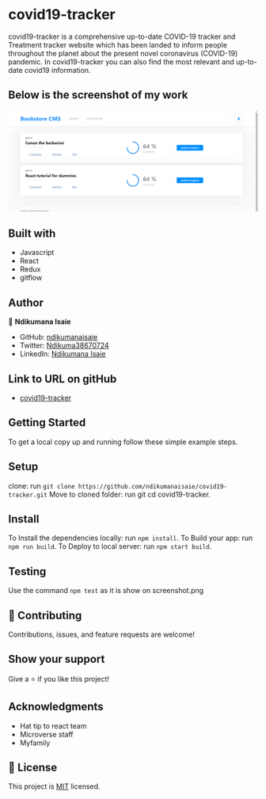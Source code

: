 # covid19-tracker
covid19-tracker is a comprehensive up-to-date COVID-19 tracker and Treatment tracker website which has been landed to inform people throughout the planet about the present novel coronavirus (COVID-19) pandemic. In covid19-tracker you can also find the most relevant and up-to-date covid19 information. 

## Below is the screenshot of my work
![covid19-tracker](https://github.com/ndikumanaisaie/covid19-tracker/blob/use-Redux-in-React/src/assets/images/shot.png)

## Built with
- Javascript
- React
- Redux
- gitflow

## Author

👤 **Ndikumana Isaie**

- GitHub: [ndikumanaisaie](https://github.com/ndikumanaisaie)
- Twitter: [Ndikuma38670724](https://twitter.com/Ndikuma38670724)
- LinkedIn: [Ndikumana Isaie](https://www.linkedin.com/in/ndikumanaisaie/)

## Link to URL on gitHub
- [covid19-tracker](https://github.com/ndikumanaisaie/covid19-tracker.git)

## Getting Started

To get a local copy up and running follow these simple example steps.

## Setup
clone: run `git clone https://github.com/ndikumanaisaie/covid19-tracker.git`
Move to cloned folder: run git cd covid19-tracker.

## Install

To Install the dependencies locally: run `npm install`.
To Build your app: run `npm run build`.
To Deploy to local server: run `npm start build`.

## Testing

Use the command `npm test` as it is show on screenshot.png

## 🤝 Contributing

Contributions, issues, and feature requests are welcome!

## Show your support

Give a ⭐️ if you like this project!

## Acknowledgments

- Hat tip to react team
- Microverse staff
- Myfamily

## 📝 License

This project is [MIT](./MIT.md) licensed.
